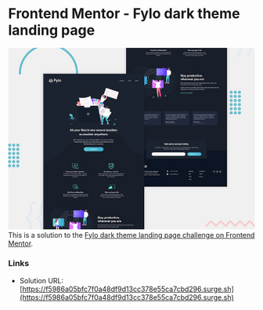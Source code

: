 # Frontend Mentor - Fylo dark theme landing page

![Design preview for the Fylo dark theme landing page challenge](./design/desktop-preview.jpg)
This is a solution to the [Fylo dark theme landing page challenge on Frontend Mentor](https://www.frontendmentor.io/challenges/fylo-dark-theme-landing-page-5ca5f2d21e82137ec91a50fd).

### Links

- Solution URL: [https://f5986a05bfc7f0a48df9d13cc378e55ca7cbd296.surge.sh](https://f5986a05bfc7f0a48df9d13cc378e55ca7cbd296.surge.sh)
